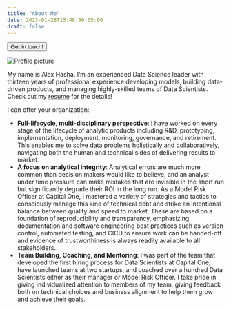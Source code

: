 ```yaml
---
title: "About Me"
date: 2023-01-28T15:48:50-05:00
draft: false
---
```

<button class="contact-button" role="button" onclick="window.location.href='/contact/';">Get in touch!</button>

<div class="side-image">
<img src="/images/hasha_profile.jpg" alt="Profile picture">
</div>

<div class="side-image-main">

My name is Alex Hasha.  I’m an experienced Data Science leader with thirteen years of
professional experience developing models, building data-driven products, and managing
highly-skilled teams of Data Scientists.  Check out my [resume](/documents/alex_hasha_resume.pdf)
for the details!

I can offer your organization:

* **Full-lifecycle, multi-disciplinary perspective**: I have worked on every stage of the
  lifecycle of analytic products including R&D, prototyping, implementation, deployment,
  monitoring, governance, and retirement. This enables me to solve data problems holistically
  and collaboratively, navigating both the human and technical sides of delivering results to
  market.
* **A focus on analytical integrity**:  Analytical errors are much more common
  than decision makers would like to believe, and an analyst under time pressure can make
  mistakes that are invisible in the short run but significantly degrade their ROI in the long run.
  As a Model Risk Officer at Capital One, I mastered a variety of strategies and tactics to consciously
  manage this kind of technical debt and strike an intentional balance between quality and
  speed to market. These are based on a foundation of reproducibility and transparency,
  emphasizing documentation and software engineering best practices such as version control,
  automated testing, and CICD to ensure work can be handed-off and evidence of
  trustworthiness is always readily available to all stakeholders.
* **Team Building, Coaching, and Mentoring**: I was part of the team that developed the first hiring
  process for Data Scientists at Capital One, have launched teams at two startups, and coached over a hundred Data
  Scientists either as their manager or Model Risk Officer. I take pride in giving
  individualized attention to members of my team, giving feedback both on technical
  choices and business alignment to help them grow and achieve their goals.
</div>